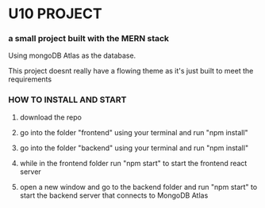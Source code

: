 <h1>U10 PROJECT</h1>

<h3>a small project built with the MERN stack</h3>

Using mongoDB Atlas as the database.

This project doesnt really have a flowing theme as it's just built to meet the requirements


<h3> HOW TO INSTALL AND START </h3>

1. download the repo

2. go into the folder "frontend" using your terminal and run "npm install"

3. go into the folder "backend" using your terminal and run "npm install"

4. while in the frontend folder run "npm start" to start the frontend react server

5. open a new window and go to the backend folder and run "npm start" to start the backend server that connects to MongoDB Atlas
